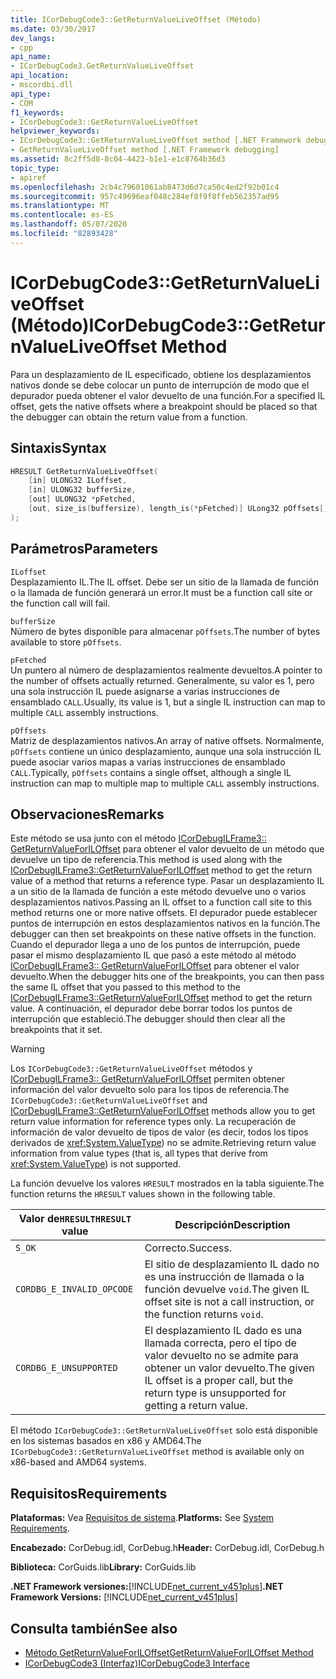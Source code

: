```yaml
---
title: ICorDebugCode3::GetReturnValueLiveOffset (Método)
ms.date: 03/30/2017
dev_langs:
- cpp
api_name:
- ICorDebugCode3.GetReturnValueLiveOffset
api_location:
- mscordbi.dll
api_type:
- COM
f1_keywords:
- ICorDebugCode3::GetReturnValueLiveOffset
helpviewer_keywords:
- ICorDebugCode3::GetReturnValueLiveOffset method [.NET Framework debugging]
- GetReturnValueLiveOffset method [.NET Framework debugging]
ms.assetid: 8c2ff5d8-8c04-4423-b1e1-e1c8764b36d3
topic_type:
- apiref
ms.openlocfilehash: 2cb4c79601061ab8473d6d7ca50c4ed2f92b01c4
ms.sourcegitcommit: 957c49696eaf048c284ef8f9f8ffeb562357ad95
ms.translationtype: MT
ms.contentlocale: es-ES
ms.lasthandoff: 05/07/2020
ms.locfileid: "82893428"
---
```

# <a name="icordebugcode3getreturnvalueliveoffset-method"></a><span data-ttu-id="17a9e-102">ICorDebugCode3::GetReturnValueLiveOffset (Método)</span><span class="sxs-lookup"><span data-stu-id="17a9e-102">ICorDebugCode3::GetReturnValueLiveOffset Method</span></span>
<span data-ttu-id="17a9e-103">Para un desplazamiento de IL especificado, obtiene los desplazamientos nativos donde se debe colocar un punto de interrupción de modo que el depurador pueda obtener el valor devuelto de una función.</span><span class="sxs-lookup"><span data-stu-id="17a9e-103">For a specified IL offset, gets the native offsets where a breakpoint should be placed so that the debugger can obtain the return value from a function.</span></span>  
  
## <a name="syntax"></a><span data-ttu-id="17a9e-104">Sintaxis</span><span class="sxs-lookup"><span data-stu-id="17a9e-104">Syntax</span></span>  
  
```cpp
HRESULT GetReturnValueLiveOffset(  
    [in] ULONG32 ILoffset,  
    [in] ULONG32 bufferSize,
    [out] ULONG32 *pFetched,
    [out, size_is(buffersize), length_is(*pFetched)] ULong32 pOffsets[]  
);  
```  
  
## <a name="parameters"></a><span data-ttu-id="17a9e-105">Parámetros</span><span class="sxs-lookup"><span data-stu-id="17a9e-105">Parameters</span></span>  
 `ILoffset`  
 <span data-ttu-id="17a9e-106">Desplazamiento IL.</span><span class="sxs-lookup"><span data-stu-id="17a9e-106">The IL offset.</span></span> <span data-ttu-id="17a9e-107">Debe ser un sitio de la llamada de función o la llamada de función generará un error.</span><span class="sxs-lookup"><span data-stu-id="17a9e-107">It must be a function call site or the function call will fail.</span></span>  
  
 `bufferSize`  
 <span data-ttu-id="17a9e-108">Número de bytes disponible para almacenar `pOffsets`.</span><span class="sxs-lookup"><span data-stu-id="17a9e-108">The number of bytes available to store `pOffsets`.</span></span>  
  
 `pFetched`  
 <span data-ttu-id="17a9e-109">Un puntero al número de desplazamientos realmente devueltos.</span><span class="sxs-lookup"><span data-stu-id="17a9e-109">A pointer to the number of offsets actually returned.</span></span> <span data-ttu-id="17a9e-110">Generalmente, su valor es 1, pero una sola instrucción IL puede asignarse a varias instrucciones de ensamblado `CALL`.</span><span class="sxs-lookup"><span data-stu-id="17a9e-110">Usually, its value is 1, but a single IL instruction can map to multiple `CALL` assembly instructions.</span></span>  
  
 `pOffsets`  
 <span data-ttu-id="17a9e-111">Matriz de desplazamientos nativos.</span><span class="sxs-lookup"><span data-stu-id="17a9e-111">An array of native offsets.</span></span> <span data-ttu-id="17a9e-112">Normalmente, `pOffsets` contiene un único desplazamiento, aunque una sola instrucción IL puede asociar varios mapas a varias instrucciones de ensamblado `CALL`.</span><span class="sxs-lookup"><span data-stu-id="17a9e-112">Typically, `pOffsets` contains a single offset, although a single IL instruction can map to multiple map to multiple `CALL` assembly instructions.</span></span>  
  
## <a name="remarks"></a><span data-ttu-id="17a9e-113">Observaciones</span><span class="sxs-lookup"><span data-stu-id="17a9e-113">Remarks</span></span>  
 <span data-ttu-id="17a9e-114">Este método se usa junto con el método [ICorDebugILFrame3:: GetReturnValueForILOffset](icordebugilframe3-getreturnvalueforiloffset-method.md) para obtener el valor devuelto de un método que devuelve un tipo de referencia.</span><span class="sxs-lookup"><span data-stu-id="17a9e-114">This method is used along with the [ICorDebugILFrame3::GetReturnValueForILOffset](icordebugilframe3-getreturnvalueforiloffset-method.md) method to get the return value of a method that returns a reference type.</span></span> <span data-ttu-id="17a9e-115">Pasar un desplazamiento IL a un sitio de la llamada de función a este método devuelve uno o varios desplazamientos nativos.</span><span class="sxs-lookup"><span data-stu-id="17a9e-115">Passing an IL offset to a function call site to this method returns one or more native offsets.</span></span> <span data-ttu-id="17a9e-116">El depurador puede establecer puntos de interrupción en estos desplazamientos nativos en la función.</span><span class="sxs-lookup"><span data-stu-id="17a9e-116">The debugger can then set breakpoints on these native offsets in the function.</span></span> <span data-ttu-id="17a9e-117">Cuando el depurador llega a uno de los puntos de interrupción, puede pasar el mismo desplazamiento IL que pasó a este método al método [ICorDebugILFrame3:: GetReturnValueForILOffset](icordebugilframe3-getreturnvalueforiloffset-method.md) para obtener el valor devuelto.</span><span class="sxs-lookup"><span data-stu-id="17a9e-117">When the debugger hits one of the breakpoints, you can then pass the same IL offset that you passed to this method to the [ICorDebugILFrame3::GetReturnValueForILOffset](icordebugilframe3-getreturnvalueforiloffset-method.md) method to get the return value.</span></span> <span data-ttu-id="17a9e-118">A continuación, el depurador debe borrar todos los puntos de interrupción que estableció.</span><span class="sxs-lookup"><span data-stu-id="17a9e-118">The debugger should then clear all the breakpoints that it set.</span></span>  
  
> [!WARNING]
> <span data-ttu-id="17a9e-119">Los `ICorDebugCode3::GetReturnValueLiveOffset` métodos y [ICorDebugILFrame3:: GetReturnValueForILOffset](icordebugilframe3-getreturnvalueforiloffset-method.md) permiten obtener información del valor devuelto solo para los tipos de referencia.</span><span class="sxs-lookup"><span data-stu-id="17a9e-119">The `ICorDebugCode3::GetReturnValueLiveOffset` and [ICorDebugILFrame3::GetReturnValueForILOffset](icordebugilframe3-getreturnvalueforiloffset-method.md) methods allow you to get return value information for reference types only.</span></span> <span data-ttu-id="17a9e-120">La recuperación de información de valor devuelto de tipos de valor (es decir, todos los tipos derivados de <xref:System.ValueType>) no se admite.</span><span class="sxs-lookup"><span data-stu-id="17a9e-120">Retrieving return value information from value types (that is, all types that derive from <xref:System.ValueType>) is not supported.</span></span>  
  
 <span data-ttu-id="17a9e-121">La función devuelve los valores `HRESULT` mostrados en la tabla siguiente.</span><span class="sxs-lookup"><span data-stu-id="17a9e-121">The function returns the `HRESULT` values shown in the following table.</span></span>  
  
|<span data-ttu-id="17a9e-122">Valor de`HRESULT`</span><span class="sxs-lookup"><span data-stu-id="17a9e-122">`HRESULT` value</span></span>|<span data-ttu-id="17a9e-123">Descripción</span><span class="sxs-lookup"><span data-stu-id="17a9e-123">Description</span></span>|  
|---------------------|-----------------|  
|`S_OK`|<span data-ttu-id="17a9e-124">Correcto.</span><span class="sxs-lookup"><span data-stu-id="17a9e-124">Success.</span></span>|  
|`CORDBG_E_INVALID_OPCODE`|<span data-ttu-id="17a9e-125">El sitio de desplazamiento IL dado no es una instrucción de llamada o la función devuelve `void`.</span><span class="sxs-lookup"><span data-stu-id="17a9e-125">The given IL offset site is not a call instruction, or the function returns `void`.</span></span>|  
|`CORDBG_E_UNSUPPORTED`|<span data-ttu-id="17a9e-126">El desplazamiento IL dado es una llamada correcta, pero el tipo de valor devuelto no se admite para obtener un valor devuelto.</span><span class="sxs-lookup"><span data-stu-id="17a9e-126">The given IL offset is a proper call, but the return type is unsupported for getting a return value.</span></span>|  
  
 <span data-ttu-id="17a9e-127">El método `ICorDebugCode3::GetReturnValueLiveOffset` solo está disponible en los sistemas basados en x86 y AMD64.</span><span class="sxs-lookup"><span data-stu-id="17a9e-127">The `ICorDebugCode3::GetReturnValueLiveOffset` method is available only on x86-based and AMD64 systems.</span></span>  
  
## <a name="requirements"></a><span data-ttu-id="17a9e-128">Requisitos</span><span class="sxs-lookup"><span data-stu-id="17a9e-128">Requirements</span></span>  
 <span data-ttu-id="17a9e-129">**Plataformas:** Vea [Requisitos de sistema](../../get-started/system-requirements.md).</span><span class="sxs-lookup"><span data-stu-id="17a9e-129">**Platforms:** See [System Requirements](../../get-started/system-requirements.md).</span></span>  
  
 <span data-ttu-id="17a9e-130">**Encabezado:** CorDebug.idl, CorDebug.h</span><span class="sxs-lookup"><span data-stu-id="17a9e-130">**Header:** CorDebug.idl, CorDebug.h</span></span>  
  
 <span data-ttu-id="17a9e-131">**Biblioteca:** CorGuids.lib</span><span class="sxs-lookup"><span data-stu-id="17a9e-131">**Library:** CorGuids.lib</span></span>  
  
 <span data-ttu-id="17a9e-132">**.NET Framework versiones:**[!INCLUDE[net_current_v451plus](../../../../includes/net-current-v451plus-md.md)]</span><span class="sxs-lookup"><span data-stu-id="17a9e-132">**.NET Framework Versions:** [!INCLUDE[net_current_v451plus](../../../../includes/net-current-v451plus-md.md)]</span></span>  
  
## <a name="see-also"></a><span data-ttu-id="17a9e-133">Consulta también</span><span class="sxs-lookup"><span data-stu-id="17a9e-133">See also</span></span>

- [<span data-ttu-id="17a9e-134">Método GetReturnValueForILOffset</span><span class="sxs-lookup"><span data-stu-id="17a9e-134">GetReturnValueForILOffset Method</span></span>](icordebugilframe3-getreturnvalueforiloffset-method.md)
- [<span data-ttu-id="17a9e-135">ICorDebugCode3 (Interfaz)</span><span class="sxs-lookup"><span data-stu-id="17a9e-135">ICorDebugCode3 Interface</span></span>](icordebugcode3-interface.md)
